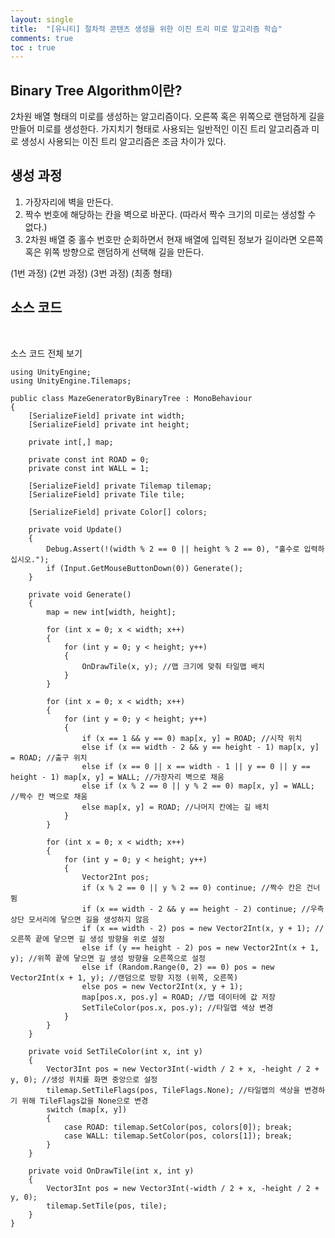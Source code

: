 ```yaml
---
layout: single
title:  "[유니티] 절차적 콘텐츠 생성을 위한 이진 트리 미로 알고리즘 학습"
comments: true
toc : true
---
```


## Binary Tree Algorithm이란?

2차원 배열 형태의 미로를 생성하는 알고리즘이다. 오른쪽 혹은 위쪽으로 랜덤하게 길을 만들어 미로를 생성한다. 가지치기 형태로 사용되는 일반적인 이진 트리 알고리즘과 미로 생성시 사용되는 이진 트리 알고리즘은 조금 차이가 있다.

 

## 생성 과정

1. 가장자리에 벽을 만든다.
2. 짝수 번호에 해당하는 칸을 벽으로 바꾼다. (따라서 짝수 크기의 미로는 생성할 수 없다.)
3. 2차원 배열 중 홀수 번호만 순회하면서 현재 배열에 입력된 정보가 길이라면 오른쪽 혹은 위쪽 방향으로 랜덤하게 선택해 길을 만든다.





(1번 과정)             (2번 과정)             (3번 과정)             (최종 형태)      

 

## 소스 코드

<detales>

​	<summary>소스 코드 전체 보기</summary>



    using UnityEngine;
    using UnityEngine.Tilemaps;
    
    public class MazeGeneratorByBinaryTree : MonoBehaviour
    {
        [SerializeField] private int width;
        [SerializeField] private int height;
    
        private int[,] map;
    
        private const int ROAD = 0;
        private const int WALL = 1;
    
        [SerializeField] private Tilemap tilemap;
        [SerializeField] private Tile tile;
    
        [SerializeField] private Color[] colors;
    
        private void Update()
        {
            Debug.Assert(!(width % 2 == 0 || height % 2 == 0), "홀수로 입력하십시오.");
            if (Input.GetMouseButtonDown(0)) Generate();
        }
    
        private void Generate()
        {
            map = new int[width, height];
    
            for (int x = 0; x < width; x++)
            {
                for (int y = 0; y < height; y++)
                {
                    OnDrawTile(x, y); //맵 크기에 맞춰 타일맵 배치
                }
            }
    
            for (int x = 0; x < width; x++)
            {
                for (int y = 0; y < height; y++)
                {
                    if (x == 1 && y == 0) map[x, y] = ROAD; //시작 위치
                    else if (x == width - 2 && y == height - 1) map[x, y] = ROAD; //출구 위치
                    else if (x == 0 || x == width - 1 || y == 0 || y == height - 1) map[x, y] = WALL; //가장자리 벽으로 채움
                    else if (x % 2 == 0 || y % 2 == 0) map[x, y] = WALL; //짝수 칸 벽으로 채움
                    else map[x, y] = ROAD; //나머지 칸에는 길 배치
                }
            }
    
            for (int x = 0; x < width; x++)
            {
                for (int y = 0; y < height; y++)
                {
                    Vector2Int pos;
                    if (x % 2 == 0 || y % 2 == 0) continue; //짝수 칸은 건너 뜀
                    if (x == width - 2 && y == height - 2) continue; //우측 상단 모서리에 닿으면 길을 생성하지 않음
                    if (x == width - 2) pos = new Vector2Int(x, y + 1); //오른쪽 끝에 닿으면 길 생성 방향을 위로 설정
                    else if (y == height - 2) pos = new Vector2Int(x + 1, y); //위쪽 끝에 닿으면 길 생성 방향을 오른쪽으로 설정
                    else if (Random.Range(0, 2) == 0) pos = new Vector2Int(x + 1, y); //랜덤으로 방향 지정 (위쪽, 오른쪽)
                    else pos = new Vector2Int(x, y + 1);
                    map[pos.x, pos.y] = ROAD; //맵 데이터에 값 저장
                    SetTileColor(pos.x, pos.y); //타일맵 색상 변경
                }
            }
        }
    
        private void SetTileColor(int x, int y)
        {
            Vector3Int pos = new Vector3Int(-width / 2 + x, -height / 2 + y, 0); //생성 위치를 화면 중앙으로 설정
            tilemap.SetTileFlags(pos, TileFlags.None); //타일맵의 색상을 변경하기 위해 TileFlags값을 None으로 변경
            switch (map[x, y])
            {
                case ROAD: tilemap.SetColor(pos, colors[0]); break;
                case WALL: tilemap.SetColor(pos, colors[1]); break;
            }
        }
    
        private void OnDrawTile(int x, int y)
        {
            Vector3Int pos = new Vector3Int(-width / 2 + x, -height / 2 + y, 0);
            tilemap.SetTile(pos, tile);
        }
    }
</detales>